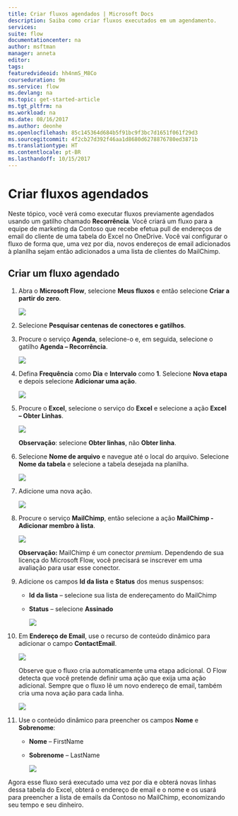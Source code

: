 ```yaml
---
title: Criar fluxos agendados | Microsoft Docs
description: Saiba como criar fluxos executados em um agendamento.
services: 
suite: flow
documentationcenter: na
author: msftman
manager: anneta
editor: 
tags: 
featuredvideoid: hh4nmS_M8Co
courseduration: 9m
ms.service: flow
ms.devlang: na
ms.topic: get-started-article
ms.tgt_pltfrm: na
ms.workload: na
ms.date: 08/16/2017
ms.author: deonhe
ms.openlocfilehash: 85c145364d684b5f91bc9f3bc7d1651f061f29d3
ms.sourcegitcommit: 4f2cb27d392f46aa1d8680d6278876780ed3871b
ms.translationtype: HT
ms.contentlocale: pt-BR
ms.lasthandoff: 10/15/2017
---
```

# <a name="create-scheduled-flows"></a>Criar fluxos agendados
Neste tópico, você verá como executar fluxos previamente agendados usando um gatilho chamado **Recorrência**.  Você criará um fluxo para a equipe de marketing da Contoso que recebe efetua pull de endereços de email do cliente de uma tabela do Excel no OneDrive. Você vai configurar o fluxo de forma que, uma vez por dia, novos endereços de email adicionados à planilha sejam então adicionados a uma lista de clientes do MailChimp. 

## <a name="create-a-scheduled-flow"></a>Criar um fluxo agendado
1. Abra o **Microsoft Flow**, selecione **Meus fluxos** e então selecione **Criar a partir do zero**. 
   
    ![](./media/learning-recurrence/flow-create-blank.png)
2. Selecione **Pesquisar centenas de conectores e gatilhos**.
3. Procure o serviço **Agenda**, selecione-o e, em seguida, selecione o gatilho **Agenda – Recorrência**.
   
    ![](./media/learning-recurrence/flow-recurrence-trigger.png)
4. Defina **Frequência** como **Dia** e **Intervalo** como **1**. Selecione **Nova etapa** e depois selecione **Adicionar uma ação**. 
   
    ![](./media/learning-recurrence/frequency-interval.png)
5. Procure o **Excel**, selecione o serviço do **Excel** e selecione a ação **Excel – Obter Linhas**. 
   
    ![](./media/learning-recurrence/excel-get-rows.png)
   
    **Observação**: selecione **Obter linhas**, não **Obter linha**. 
6. Selecione **Nome de arquivo** e navegue até o local do arquivo. Selecione **Nome da tabela** e selecione a tabela desejada na planilha. 
   
    ![](./media/learning-recurrence/excel-get-file.png)
7. Adicione uma nova ação. 
   
    ![](./media/learning-recurrence/new-step.png)
8. Procure o serviço **MailChimp**, então selecione a ação **MailChimp - Adicionar membro à lista**.
   
    ![](./media/learning-recurrence/select-mailchimp.png)
   
    **Observação:** MailChimp é um conector *premium*. Dependendo de sua licença do Microsoft Flow, você precisará se inscrever em uma avaliação para usar esse conector.
9. Adicione os campos **Id da lista** e **Status** dos menus suspensos:
   
   * **Id da lista** – selecione sua lista de endereçamento do MailChimp
   * **Status** – selecione **Assinado** 
     
     ![](./media/learning-recurrence/mailchimp-id-status.png)
10. Em **Endereço de Email**, use o recurso de conteúdo dinâmico para adicionar o campo **ContactEmail**. 
    
     ![](./media/learning-recurrence/mailchimp-address.png)
    
     Observe que o fluxo cria automaticamente uma etapa adicional. O Flow detecta que você pretende definir uma ação que exija uma ação adicional. Sempre que o fluxo lê um novo endereço de email, também cria uma nova ação para cada linha. 
    
     ![](./media/learning-recurrence/mailchimp-for-each.png)
11. Use o conteúdo dinâmico para preencher os campos **Nome** e **Sobrenome**:
    
    * **Nome** – FirstName
    * **Sobrenome** – LastName
      
      ![](./media/learning-recurrence/mailchimp-names.png)

Agora esse fluxo será executado uma vez por dia e obterá novas linhas dessa tabela do Excel, obterá o endereço de email e o nome e os usará para preencher a lista de emails da Contoso no MailChimp, economizando seu tempo e seu dinheiro. 

